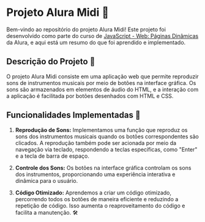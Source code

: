 # Projeto Alura Midi 🎵

Bem-vindo ao repositório do projeto Alura Midi! Este projeto foi desenvolvido como parte do curso de [JavaScript - Web: Páginas Dinâmicas](https://cursos.alura.com.br/course/javascript-web-paginas-dinamicas) da Alura, e aqui está um resumo do que foi aprendido e implementado.

## Descrição do Projeto 📜

O projeto Alura Midi consiste em uma aplicação web que permite reproduzir sons de instrumentos musicais por meio de botões na interface gráfica. Os sons são armazenados em elementos de áudio do HTML, e a interação com a aplicação é facilitada por botões desenhados com HTML e CSS.

## Funcionalidades Implementadas 🚀

1. **Reprodução de Sons:** Implementamos uma função que reproduz os sons dos instrumentos musicais quando os botões correspondentes são clicados. A reprodução também pode ser acionada por meio da navegação via teclado, respondendo a teclas específicas, como "Enter" e a tecla de barra de espaço.

2. **Controle dos Sons:** Os botões na interface gráfica controlam os sons dos instrumentos, proporcionando uma experiência interativa e dinâmica para o usuário.

3. **Código Otimizado:** Aprendemos a criar um código otimizado, percorrendo todos os botões de maneira eficiente e reduzindo a repetição de código. Isso aumenta o reaproveitamento do código e facilita a manutenção. 🛠️
